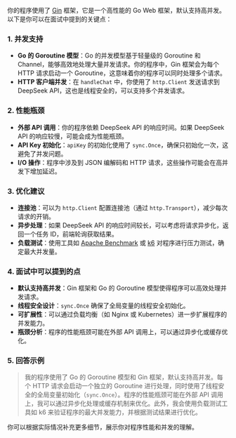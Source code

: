 你的程序使用了 [Gin](https://github.com/gin-gonic/gin) 框架，它是一个高性能的 Go Web 框架，默认支持高并发。以下是你可以在面试中提到的关键点：

### 1. **并发支持**
- **Go 的 Goroutine 模型**：Go 的并发模型基于轻量级的 Goroutine 和 Channel，能够高效地处理大量并发请求。你的程序中，Gin 框架会为每个 HTTP 请求启动一个 Goroutine，这意味着你的程序可以同时处理多个请求。
- **HTTP 客户端并发**：在 `handleChat` 中，你使用了 `http.Client` 发送请求到 DeepSeek API，这也是线程安全的，可以支持多个并发请求。

### 2. **性能瓶颈**
- **外部 API 调用**：你的程序依赖 DeepSeek API 的响应时间。如果 DeepSeek API 的响应较慢，可能会成为性能瓶颈。
- **API Key 初始化**：`apiKey` 的初始化使用了 `sync.Once`，确保只初始化一次，这避免了并发问题。
- **I/O 操作**：程序中涉及到 JSON 编解码和 HTTP 请求，这些操作可能会在高并发下增加延迟。

### 3. **优化建议**
- **连接池**：可以为 `http.Client` 配置连接池（通过 `http.Transport`），减少每次请求的开销。
- **异步处理**：如果 DeepSeek API 的响应时间较长，可以考虑将请求异步化，返回一个任务 ID，前端轮询获取结果。
- **负载测试**：使用工具如 [Apache Benchmark](https://httpd.apache.org/docs/2.4/programs/ab.html) 或 [k6](https://k6.io/) 对程序进行压力测试，确定最大并发量。

### 4. **面试中可以提到的点**
- **默认支持高并发**：Gin 框架和 Go 的 Goroutine 模型使得程序可以高效处理并发请求。
- **线程安全设计**：`sync.Once` 确保了全局变量的线程安全初始化。
- **可扩展性**：可以通过负载均衡（如 Nginx 或 Kubernetes）进一步扩展程序的并发能力。
- **瓶颈分析**：程序的性能瓶颈可能在外部 API 调用上，可以通过异步化或缓存优化。

### 5. **回答示例**
> 我的程序使用了 Go 的 Goroutine 模型和 Gin 框架，默认支持高并发。每个 HTTP 请求会启动一个独立的 Goroutine 进行处理，同时使用了线程安全的全局变量初始化（`sync.Once`）。程序的性能瓶颈可能在外部 API 调用上，我可以通过异步化处理或缓存机制来优化。此外，我会使用负载测试工具如 k6 来验证程序的最大并发能力，并根据测试结果进行优化。

你可以根据实际情况补充更多细节，展示你对程序性能和并发的理解。